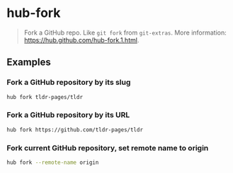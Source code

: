 # hub-fork

> Fork a GitHub repo. Like `git fork` from `git-extras`. More information: <https://hub.github.com/hub-fork.1.html>.

## Examples

### Fork a GitHub repository by its slug

```bash
hub fork tldr-pages/tldr
```

### Fork a GitHub repository by its URL

```bash
hub fork https://github.com/tldr-pages/tldr
```

### Fork current GitHub repository, set remote name to origin

```bash
hub fork --remote-name origin
```
